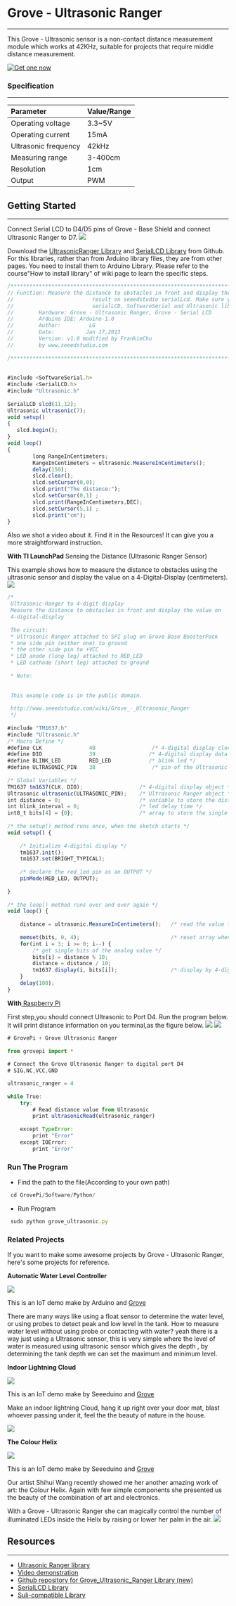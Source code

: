 # Grove - Ultrasonic Ranger
***
This Grove - Ultrasonic sensor is a non-contact distance measurement module which works at 42KHz, suitable for projects that require middle distance measurement.

[![Get one now](https://raw.githubusercontent.com/SeeedDocument/Grove_Ultrasonic_Ranger/master/image/150px-Get_One_Now_Banner.png)](https://www.seeedstudio.com/item_detail.html?p_id=960)

### Specification
***
|Parameter|	Value/Range|
|:------|:------------------|
|Operating voltage|	3.3~5V|
|Operating current|	15mA|
|Ultrasonic frequency|	42kHz|
|Measuring range|	3-400cm|
|Resolution|	1cm|
|Output|	PWM|

## Getting Started
***
Connect Serial LCD to D4/D5 pins of Grove - Base Shield and connect Ultrasonic Ranger to D7.
![](https://raw.githubusercontent.com/SeeedDocument/Grove_Ultrasonic_Ranger/master/image/600px-UltrasonicRanger.png)

Download the  [ UltrasonicRanger Library](https://github.com/Seeed-Studio/Grove_Ultrasonic_Ranger) and  [  SerialLCD Library](https://github.com/Seeed-Studio/Serial_LCD) from Github. For this libraries, rather than from Arduino library files, they are from other pages. You need to install them to Arduino Library. Please refer to the course"How to install library" of wiki page to learn the specific steps.
```Javascript
/***************************************************************************/        
// Function: Measure the distance to obstacles in front and display the
//                         result on seeedstudio serialLcd. Make sure you installed the
//                         serialLCD, SoftwareSerial and Ultrasonic library.        
//        Hardware: Grove - Ultrasonic Ranger, Grove - Serial LCD
//        Arduino IDE: Arduino-1.0
//        Author:         LG                
//        Date:          Jan 17,2013
//        Version: v1.0 modified by FrankieChu
//        by www.seeedstudio.com
 
/*****************************************************************************/
 
 
#include <SoftwareSerial.h>
#include <SerialLCD.h>
#include "Ultrasonic.h"
 
SerialLCD slcd(11,12);
Ultrasonic ultrasonic(7);
void setup()
{
   slcd.begin();
}
void loop()
{
        long RangeInCentimeters;
        RangeInCentimeters = ultrasonic.MeasureInCentimeters();
        delay(150);
        slcd.clear();
        slcd.setCursor(0,0);
        slcd.print("The distance:");
        slcd.setCursor(0,1) ;
        slcd.print(RangeInCentimeters,DEC);
        slcd.setCursor(5,1) ;
        slcd.print("cm");
}
```
Also we shot a video about it. Find it in the Resources! It can give you a more straightforward instruction.

**With TI LaunchPad**
Sensing the Distance (Ultrasonic Ranger Sensor)

This example shows how to measure the distance to obstacles using the ultrasonic sensor and display the value on a 4-Digital-Display (centimeters).
![](https://raw.githubusercontent.com/SeeedDocument/Grove_Ultrasonic_Ranger/master/image/600px-Ultrasonic.jpg)
```Javascript
/*
 Ultrasonic-Ranger to 4-digit-display
 Measure the distance to obstacles in front and display the value on 
 4-digital-display
 
 The circuit:
 * Ultrasonic Ranger attached to SPI plug on Grove Base BoosterPack
 * one side pin (either one) to ground
 * the other side pin to +VCC
 * LED anode (long leg) attached to RED_LED
 * LED cathode (short leg) attached to ground
 
 * Note:  
 
 
 This example code is in the public domain.
 
 http://www.seeedstudio.com/wiki/Grove_-_Ultrasonic_Ranger 
 */
 
#include "TM1637.h" 
#include "Ultrasonic.h"
/* Macro Define */
#define CLK               40                  /* 4-digital display clock pin */
#define DIO               39                 /* 4-digital display data pin */
#define BLINK_LED         RED_LED            /* blink led */
#define ULTRASONIC_PIN    38                  /* pin of the Ultrasonic Ranger */
 
/* Global Variables */
TM1637 tm1637(CLK, DIO);                  /* 4-digital display object */
Ultrasonic ultrasonic(ULTRASONIC_PIN);    /* Ultrasonic Ranger object */
int distance = 0;                         /* variable to store the distance to obstacles in front */
int blink_interval = 0;                   /* led delay time */
int8_t bits[4] = {0};                     /* array to store the single bits of the value */
 
/* the setup() method runs once, when the sketch starts */
void setup() {
 
    /* Initialize 4-digital display */
    tm1637.init();
    tm1637.set(BRIGHT_TYPICAL);
 
    /* declare the red_led pin as an OUTPUT */
    pinMode(RED_LED, OUTPUT);
 
}
 
/* the loop() method runs over and over again */
void loop() {   
 
    distance = ultrasonic.MeasureInCentimeters();   /* read the value from the sensor */   
 
    memset(bits, 0, 4);                             /* reset array when we use it */
    for(int i = 3; i >= 0; i--) {
        /* get single bits of the analog value */
        bits[i] = distance % 10;
        distance = distance / 10;  
        tm1637.display(i, bits[i]);                 /* display by 4-digital display */
    }
    delay(100);
}
```

**With**[  Raspberry Pi](http://www.seeedstudio.com/wiki/GrovePi%2B)

First step,you should connect Ultrasonic to Port D4. Run the program below. It will print distance information on you terminal,as the figure below. 
![](https://raw.githubusercontent.com/SeeedDocument/Grove_Ultrasonic_Ranger/master/image/GrovePi%2B_Ultrasonic_Ranger_Sensor.jpg)
![](https://raw.githubusercontent.com/SeeedDocument/Grove_Ultrasonic_Ranger/master/image/600px-GrovePi%2B_Ultrasonic_Ranger_Sensor_terminal.jpg)
```Javascript
# GrovePi + Grove Ultrasonic Ranger
 
from grovepi import *
 
# Connect the Grove Ultrasonic Ranger to digital port D4
# SIG,NC,VCC,GND

ultrasonic_ranger = 4
 
while True:
    try:
        # Read distance value from Ultrasonic
        print ultrasonicRead(ultrasonic_ranger)
 
    except TypeError:
        print "Error"
    except IOError:
        print "Error"
```
### Run The Program
- Find the path to the file(According to your own path)
```Javascript
 cd GrovePi/Software/Python/
```
- Run Program
```Javascript
 sudo python grove_ultrasonic.py
```
### Related Projects
If you want to make some awesome projects by Grove - Ultrasonic Ranger, here's some projects for reference.

**Automatic Water Level Controller**

![](https://raw.githubusercontent.com/SeeedDocument/Grove_Ultrasonic_Ranger/master/image/600px-Automatic_Water_Level_Controller.jpg)

This is an IoT demo make by Arduino and [   Grove](http://www.seeedstudio.com/wiki/Grove_System)

There are many ways like using a float sensor to determine the water level, or using probes to detect peak and low level in the tank. How to measure water level without using probe or contacting with water? yeah there is a way just using a Ultrasonic sensor, this is very simple where the level of water is measured using ultrasonic sensor which gives the depth , by determining the tank depth we can set the maximum and minimum level.


**Indoor Lightning Cloud**

![](https://raw.githubusercontent.com/SeeedDocument/Grove_Ultrasonic_Ranger/master/image/Indoor_Lightning_Cloud.gif)

This is an IoT demo make by Seeeduino and [   Grove](http://www.seeedstudio.com/wiki/Grove_System)


Make an indoor lightning Cloud, hang it up right over your door mat, blast whoever passing under it, feel the the beauty of nature in the house.

[![](https://raw.githubusercontent.com/SeeedDocument/Grove_Ultrasonic_Ranger/master/image/200px-Wiki_makeitnow_logo.png)](http://www.seeed.cc/project_detail.html?id=182)

**The Colour Helix**

![](https://raw.githubusercontent.com/SeeedDocument/Grove_Ultrasonic_Ranger/master/image/600px-The_Colour_Helix.JPG)

This is an IoT demo make by Seeeduino and  [   Grove](http://www.seeedstudio.com/wiki/Grove_System)

Our artist Shihui Wang recently showed me her another amazing work of art: the Colour Helix. Again with few simple components she presented us the beauty of the combination of art and electronics.

With a Grove - Ultrasonic Ranger she can magically control the number of illuminated LEDs inside the Helix by raising or lower her palm in the air.
[![](https://raw.githubusercontent.com/SeeedDocument/Grove_Ultrasonic_Ranger/master/image/200px-Wiki_makeitnow_logo.png)](http://www.seeed.cc/project_detail.html?id=138)

## Resources
***
- [Ultrasonic Ranger library](https://github.com/SeeedDocument/Grove_Ultrasonic_Ranger/blob/master/resource/Ultrasonic.zip)
- [Video demonstration](http://v.youku.com/v_show/id_XMzEzNTcwODI4.html)
- [Github repository for Grove_Ultrasonic_Ranger Library (new)](https://github.com/Seeed-Studio/Grove_Ultrasonic_Ranger)
- [SerialLCD Library](https://github.com/Seeed-Studio/Serial_LCD)
- [Suli-compatible Library](http://www.seeedstudio.com/wiki/Suli)